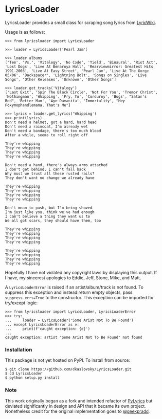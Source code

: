 # LyricsLoader
LyricsLoader provides a small class for scraping song lyrics from [LyricWiki](https://lyrics.fandom.com/wiki/LyricWiki).

Usage is as follows:
```
>>> from lyricsloader import LyricsLoader

>>> loader = LyricsLoader('Pearl Jam')

>>> loader.albums
['Ten', 'Vs.', 'Vitalogy', 'No Code', 'Yield', 'Binaural', 'Riot Act', 'Lost Dogs', 'Live At Benaroya Hall', 'Rearviewmirror: Greatest Hits 1991-2003', 'Live At Easy Street', 'Pearl Jam', 'Live At The Gorge 05/06', 'Backspacer', 'Lightning Bolt', 'Songs on Singles', 'Live Songs', 'Other Releases', 'Unknown', 'Other Songs']

>>> loader.get_tracks('Vitalogy')
['Last Exit', 'Spin The Black Circle', 'Not For You', 'Tremor Christ', 'Nothingman', 'Whipping', 'Pry, To', 'Corduroy', 'Bugs', "Satan's Bed", 'Better Man', 'Aye Davanita', 'Immortality', "Hey Foxymophandlemama, That's Me"]

>>> lyrics = loader.get_lyrics('Whipping')
>>> print(lyrics)
Don't need a helmet, got a hard, hard head
Don't need a raincoat, I'm already wet
Don't need a bandage, there's too much blood
After a while, seems to roll right off

They're whipping
They're whipping
They're whipping
They're whipping

Don't need a hand, there's always arms attached
I don't get behind, I can't fall back
Why must we trust all these rusted rails?
They don't want no change we already have

They're whipping
They're whipping
They're whipping
They're whipping

Don't mean to push, but I'm being shoved
I'm just like you, think we've had enough
I can't believe a thing they want us to
We all got scars, they should have them, too

They're whipping
They're whipping
They're whipping
They're whipping

They're whipping
They're whipping
They're whipping
They're whipping
```
Hopefully I have not violated any copyright laws by displaying this output.  If I have, my sincerest apologies to Eddie, Jeff, Stone, Mike, and Matt.

A `LyricsLoaderError` is raised if an artist/album/track is not found.  To suppress this exception and instead return empty objects, pass `suppress_errs=True` to the constructor.  This exception can be imported for try/except logic:
```
>>> from lyricsloader import LyricsLoader, LyricsLoaderError
>>> try:
...     loader = LyricsLoader('Some Arist Not To Be Found')
... except LyricsLoaderError as e:
...     print(f'caught exception: {e}')
... 
caught exception: artist "Some Arist Not To Be Found" not found
```

### Installation
This package is not yet hosted on PyPI.  To install from source:
```
$ git clone https://github.com/dkaslovsky/LyricsLoader.git
$ cd LyricsLoader
$ python setup.py install
```

### Note
This work originally began as a fork and intended refactor of [PyLyrics](https://github.com/geekpradd/PyLyrics) but deviated significantly in design and API that it became its own project.  Nonetheless credit for the original implementation goes to [@geekpradd](https://github.com/geekpradd).

